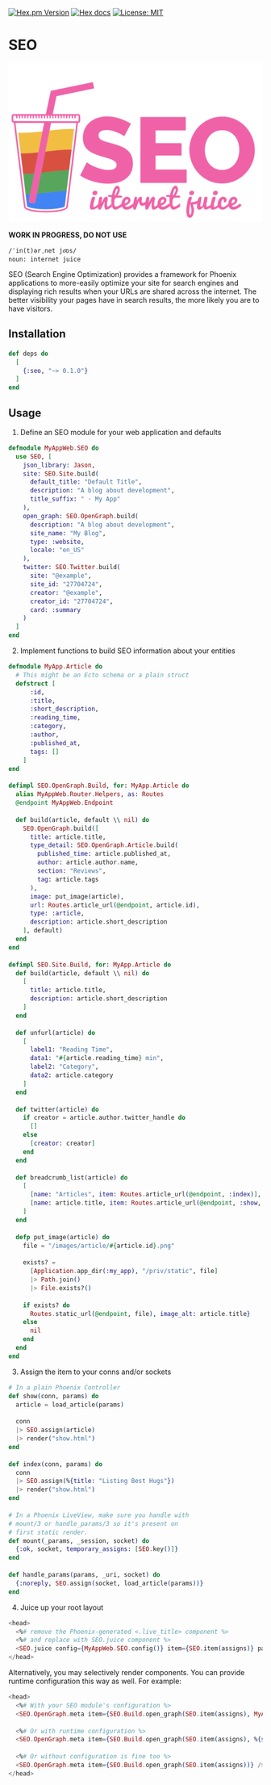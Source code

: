 <!-- badges -->

[![Hex.pm Version](http://img.shields.io/hexpm/v/seo.svg)](https://hex.pm/packages/seo)
[![Hex docs](http://img.shields.io/badge/hex.pm-docs-blue.svg?style=flat)](https://hexdocs.pm/seo)
[![License: MIT](https://img.shields.io/badge/License-MIT-yellow.svg)](./LICENSE.md)

# SEO

![logo](./priv/logo.png)

<!-- MDOC !-->

**WORK IN PROGRESS, DO NOT USE**

```
/ˈin(t)ərˌnet jo͞os/
noun: internet juice
```

SEO (Search Engine Optimization) provides a framework for Phoenix applications
to more-easily optimize your site for search engines and displaying rich results
when your URLs are shared across the internet. The better visibility your pages
have in search results, the more likely you are to have visitors.

## Installation

```elixir
def deps do
  [
    {:seo, "~> 0.1.0"}
  ]
end
```

## Usage

1. Define an SEO module for your web application and defaults

```elixir
defmodule MyAppWeb.SEO do
  use SEO, [
    json_library: Jason,
    site: SEO.Site.build(
      default_title: "Default Title",
      description: "A blog about development",
      title_suffix: " · My App"
    ),
    open_graph: SEO.OpenGraph.build(
      description: "A blog about development",
      site_name: "My Blog",
      type: :website,
      locale: "en_US"
    ),
    twitter: SEO.Twitter.build(
      site: "@example",
      site_id: "27704724",
      creator: "@example",
      creator_id: "27704724",
      card: :summary
    )
  ]
end
```

2. Implement functions to build SEO information about your entities

```elixir
defmodule MyApp.Article do
  # This might be an Ecto schema or a plain struct
  defstruct [
      :id,
      :title,
      :short_description,
      :reading_time,
      :category,
      :author,
      :published_at,
      tags: []
    ]
end

defimpl SEO.OpenGraph.Build, for: MyApp.Article do
  alias MyAppWeb.Router.Helpers, as: Routes
  @endpoint MyAppWeb.Endpoint

  def build(article, default \\ nil) do
    SEO.OpenGraph.build([
      title: article.title,
      type_detail: SEO.OpenGraph.Article.build(
        published_time: article.published_at,
        author: article.author.name,
        section: "Reviews",
        tag: article.tags
      ),
      image: put_image(article),
      url: Routes.article_url(@endpoint, article.id),
      type: :article,
      description: article.short_description
    ], default)
  end
end

defimpl SEO.Site.Build, for: MyApp.Article do
  def build(article, default \\ nil) do
    [
      title: article.title,
      description: article.short_description
    ]
  end

  def unfurl(article) do
    [
      label1: "Reading Time",
      data1: "#{article.reading_time} min",
      label2: "Category",
      data2: article.category
    ]
  end

  def twitter(article) do
    if creator = article.author.twitter_handle do
      []
    else
      [creator: creator]
    end
  end

  def breadcrumb_list(article) do
    [
      [name: "Articles", item: Routes.article_url(@endpoint, :index)],
      [name: article.title, item: Routes.article_url(@endpoint, :show, article.id)]
    ]
  end

  defp put_image(article) do
    file = "/images/article/#{article.id}.png"

    exists? =
      [Application.app_dir(:my_app), "/priv/static", file]
      |> Path.join()
      |> File.exists?()

    if exists? do
      Routes.static_url(@endpoint, file), image_alt: article.title}
    else
      nil
    end
  end
end
```

3. Assign the item to your conns and/or sockets

```elixir
# In a plain Phoenix Controller
def show(conn, params) do
  article = load_article(params)

  conn
  |> SEO.assign(article)
  |> render("show.html")
end

def index(conn, params) do
  conn
  |> SEO.assign(%{title: "Listing Best Hugs"})
  |> render("show.html")
end

# In a Phoenix LiveView, make sure you handle with
# mount/3 or handle_params/3 so it's present on
# first static render.
def mount(_params, _session, socket) do
  {:ok, socket, temporary_assigns: [SEO.key()]}
end

def handle_params(params, _uri, socket) do
  {:noreply, SEO.assign(socket, load_article(params))}
end
```

4. Juice up your root layout

```heex
<head>
  <%# remove the Phoenix-generated <.live_title> component %>
  <%# and replace with SEO.juice component %>
  <SEO.juice config={MyAppWeb.SEO.config()} item={SEO.item(assigns)} page_title={assigns[:page_title]} />
</head>
```

Alternatively, you may selectively render components. You can provide runtime
configuration this way as well. For example:

```heex
<head>
  <%# With your SEO module's configuration %>
  <SEO.OpenGraph.meta item={SEO.Build.open_graph(SEO.item(assigns), MyAppWeb.SEO.config(:open_graph))} />

  <%# Or with runtime configuration %>
  <SEO.OpenGraph.meta item={SEO.Build.open_graph(SEO.item(assigns), %{site_name: "Foo Fighters"})} />

  <%# Or without configuration is fine too %>
  <SEO.OpenGraph.meta item={SEO.Build.open_graph(SEO.item(assigns))} />
</head>
```
